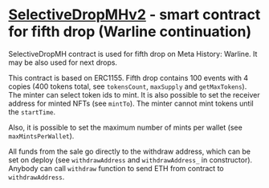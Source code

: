 # [SelectiveDropMHv2](/contracts/SelectiveDropMHv2.sol) - smart contract for fifth drop (Warline continuation)

SelectiveDropMH contract is used for fifth drop on Meta History: Warline.
It may be also used for next drops.

This contract is based on ERC1155.
Fifth drop contains 100 events with 4 copies
(400 tokens total, see `tokensCount`, `maxSupply` and `getMaxTokens`).
The minter can select token ids to mint. It is also possible to set the receiver address for minted NFTs (see `mintTo`).
The minter cannot mint tokens until the `startTime`.

Also, it is possible to set the maximum number of mints per wallet (see `maxMintsPerWallet`).

All funds from the sale go directly to the withdraw address, which can be set on deploy (see `withdrawAddress` and `withdrawAddress_` in constructor).
Anybody can call `withdraw` function to send ETH from contract to `withdrawAddress`.
